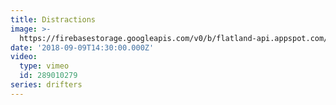 ```yaml
---
title: Distractions
image: >-
  https://firebasestorage.googleapis.com/v0/b/flatland-api.appspot.com/o/sermons%2FScreen%20Shot%202018-09-11%20at%206.06.09%20PM.png?alt=media&token=708ea5e6-9ac4-4cc3-9c5c-4187667e26dc
date: '2018-09-09T14:30:00.000Z'
video:
  type: vimeo
  id: 289010279
series: drifters
---
```


